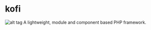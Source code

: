 # kofi

![alt tag]([http://url/to/img.png](https://user-images.githubusercontent.com/81825913/257935500-16fdb07e-6851-4909-9a4f-0d973f32cbef.jpg)https://user-images.githubusercontent.com/81825913/257935500-16fdb07e-6851-4909-9a4f-0d973f32cbef.jpg)
A lightweight, module and component based PHP framework.
